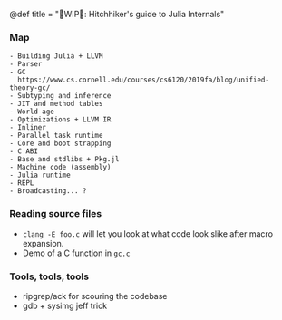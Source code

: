 @def title = "🚧WIP🚧: Hitchhiker's guide to Julia Internals"

### Map
    - Building Julia + LLVM
    - Parser
    - GC
      https://www.cs.cornell.edu/courses/cs6120/2019fa/blog/unified-theory-gc/
    - Subtyping and inference
    - JIT and method tables
    - World age
    - Optimizations + LLVM IR
    - Inliner
    - Parallel task runtime
    - Core and boot strapping
    - C ABI
    - Base and stdlibs + Pkg.jl
    - Machine code (assembly)
    - Julia runtime
    - REPL
    - Broadcasting... ?
    


### Reading source files
- `clang -E foo.c` will let you look at what code look slike after macro expansion.
- Demo of a C function in `gc.c`

### Tools, tools, tools
- ripgrep/ack for scouring the codebase
- gdb + sysimg jeff trick
